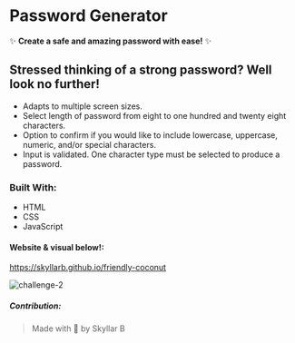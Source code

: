 # Password Generator
✨ **Create a safe and amazing password with ease!** ✨

## Stressed thinking of a strong password? Well look no further!
 * Adapts to multiple screen sizes.
 * Select length of password from eight to one hundred and twenty eight characters.
 * Option to confirm if you would like to include lowercase, uppercase, numeric, and/or special characters.
 * Input is validated. One character type must be selected to produce a password.

### Built With:
* HTML
* CSS
* JavaScript

#### Website & visual below!:
https://skyllarb.github.io/friendly-coconut

![challenge-2](https://user-images.githubusercontent.com/85655122/124179909-72683380-da81-11eb-8908-a081b36f59f9.jpg)


##### Contribution: 
> Made with 💖 by Skyllar B

